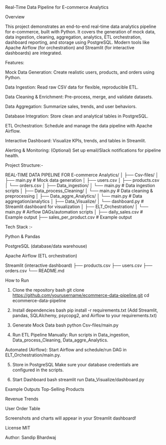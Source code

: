 Real-Time Data Pipeline for E-commerce Analytics

Overview

This project demonstrates an end-to-end real-time data analytics pipeline for e-commerce, built with Python. It covers the generation of mock data, data ingestion, cleaning, aggregation, analytics, ETL orchestration, dashboard reporting, and storage using PostgreSQL. Modern tools like Apache Airflow (for orchestration) and Streamlit (for interactive dashboards) are integrated.

Features:

Mock Data Generation: Create realistic users, products, and orders using Python.

Data Ingestion: Read raw CSV data for flexible, reproducible ETL.

Data Cleaning & Enrichment: Pre-process, merge, and validate datasets.

Data Aggregation: Summarize sales, trends, and user behaviors.

Database Integration: Store clean and analytical tables in PostgreSQL.

ETL Orchestration: Schedule and manage the data pipeline with Apache Airflow.

Interactive Dashboard: Visualize KPIs, trends, and tables in Streamlit.

Alerting & Monitoring: (Optional) Set up email/Slack notifications for pipeline health.

Project Structure:-

REAL-TIME DATA PIPELINE FOR E-commerce Analytics/
│
├── Csv-files/
│   ├── main.py         # Mock data generation
│   ├── users.csv
│   ├── products.csv
│   └── orders.csv
│
├── Data_ingestion/
│   └── main.py         # Data ingestion scripts
│
├── Data_process_Cleaning/
│   └── main.py         # Data cleaning & preprocessing
│
├── Data_aggre_Analytics/
│   └── main.py         # Data aggregation/analytics
│
├── Data_Visualize/
│   └── dashboard.py    # Streamlit dashboard for visualization
│
├── ELT_Orchestration/
│   └── main.py         # Airflow DAGs/automation scripts
│
├── daily_sales.csv         # Example output
├── sales_per_product.csv   # Example output

Tech Stack :-

Python & Pandas

PostgreSQL (database/data warehouse)

Apache Airflow (ETL orchestration)

Streamlit (interactive dashboard)
├── products.csv
├── users.csv
├── orders.csv
└── README.md

How to Run
1. Clone the repository
bash
git clone https://github.com/yourusername/ecommerce-data-pipeline.git
cd ecommerce-data-pipeline
2. Install dependencies
bash
pip install -r requirements.txt
(Add Streamlit, pandas, SQLAlchemy, psycopg2, and Airflow to your requirements.txt)

3. Generate Mock Data
bash
python Csv-files/main.py

4. Run ETL Pipeline
Manually:
Run scripts in Data_ingestion, Data_process_Cleaning, Data_aggre_Analytics.

Automated (Airflow):
Start Airflow and schedule/run DAG in ELT_Orchestration/main.py.

5. Store in PostgreSQL
Make sure your database credentials are configured in the scripts.

6. Start Dashboard
bash
streamlit run Data_Visualize/dashboard.py

Example Outputs
Top-Selling Products

Revenue Trends

User Order Table

Screenshots and charts will appear in your Streamlit dashboard!

License
MIT

Author:
Sandip Bhardwaj
